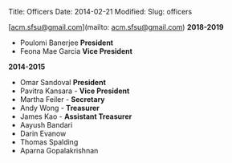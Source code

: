 Title: Officers
Date: 2014-02-21
Modified:
Slug: officers

[acm.sfsu@gmail.com](mailto: acm.sfsu@gmail.com)
**2018-2019**

- Poulomi Banerjee **President**
- Feona Mae Garcia **Vice President**

**2014-2015**

- Omar Sandoval **President**
- Pavitra Kansara - **Vice President**
- Martha Feiler - **Secretary**
- Andy Wong - **Treasurer**
- James Kao - **Assistant Treasurer**
- Aayush Bandari
- Darin Evanow
- Thomas Spalding
- Aparna Gopalakrishnan
